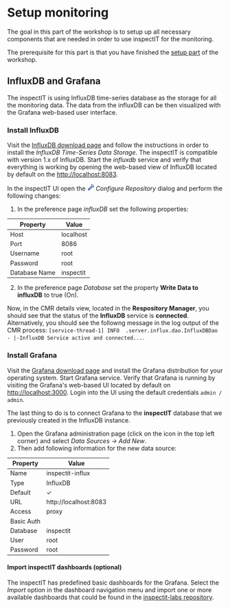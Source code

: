 # Setup monitoring
The goal in this part of the workshop is to setup up all necessary components that are needed in order to use inspectIT for the monitoring.

The prerequisite for this part is that you have finished the [setup part](SETUP.md) of the workshop.

## InfluxDB and Grafana
The inspectIT is using InfluxDB time-series database as the storage for all the monitoring data. The data from the influxDB can be then visualized with the Grafana web-based user interface.

### Install InfluxDB
Visit the [InfluxDB download page](https://www.influxdata.com/downloads/#influxdb) and follow the instructions in order to install the *InfluxDB Time-Series Data Storage*. The inspectIT is compatible with version 1.x of InfluxDB. Start the *influxdb* service and verify that everything is working by opening the web-based view of InfluxDB located by default on the [http://localhost:8083](http://localhost:8083).

In the inspectIT UI open the ![Configure Repository](images/build.gif?raw=true) *Configure Repository* dialog and perform the following changes:

1. In the preference page *influxDB* set the following properties:

Property | Value
--- | ---
Host | localhost
Port | 8086
Username | root
Password | root
Database Name | inspectit

2. In the preference page *Database* set the property **Write Data to influxDB** to true (On).

Now, in the CMR details view, located in the **Respository Manager**, you should see that the status of the **InfluxDB** service is **connected**. Alternatively, you should see the followng message in the log output of the CMR process: 
```[service-thread-1] INFO  .server.influx.dao.InfluxDBDao - |-InfluxDB Service active and connected...```.

### Install Grafana
Visit the [Grafana download page](http://grafana.org/download/) and install the Grafana distribution for your operating system. Start Grafana service. Verify that Grafana is running by visiting the Grafana's web-based UI located by default on [http://localhost:3000](http://localhost:3000). Login into the UI using the default credentials ```admin / admin```.


The last thing to do is to connect Grafana to the **inspectIT** database that we previously created in the InfluxDB instance. 

1. Open the Grafana administration page (click on the icon in the top left corner) and select *Data Sources -> Add New*.
2. Then add following information for the new data source:

Property | Value
--- | ---
Name | inspectit-influx
Type | InfluxDB
Default | ✓
URL | http://localhost:8083
Access | proxy
Basic Auth | 
Database | inspectit 
User | root
Password | root

#### Import inspectIT dashboards (optional)
The inspectIT has predefined basic dashboards for the Grafana. Select the *Import* option in the dashboard navigation menu and import one or more available dashboards that could be found in the [inspectit-labs repository](https://github.com/inspectit-labs/dashboards).